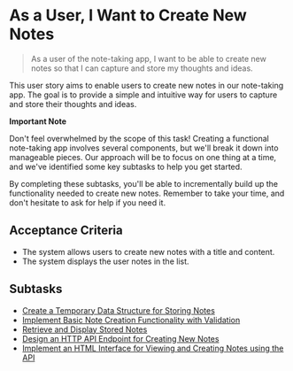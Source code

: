 # As a User, I Want to Create New Notes

>   As a user of the note-taking app, 
    I want to be able to create new notes
    so that I can capture and store my thoughts and ideas.

This user story aims to enable users to create new notes in our note-taking app. 
The goal is to provide a simple and intuitive way for users to capture and store their thoughts and ideas.

**Important Note**

Don't feel overwhelmed by the scope of this task!
Creating a functional note-taking app involves several components, but we'll break it down into manageable pieces.
Our approach will be to focus on one thing at a time, and we've identified some key subtasks to help you get started.

By completing these subtasks, you'll be able to incrementally build up the functionality needed to create new notes. 
Remember to take your time, and don't hesitate to ask for help if you need it.

## Acceptance Criteria

* The system allows users to create new notes with a title and content.
* The system displays the user notes in the list.

## Subtasks

* [Create a Temporary Data Structure for Storing Notes](/backlog/create-note/store-notes-in-memory.md)
* [Implement Basic Note Creation Functionality with Validation](/backlog/create-note/add-note-creation-functionality.md)
* [Retrieve and Display Stored Notes](/backlog/create-note/retrieve-stored-notes.md)
* [Design an HTTP API Endpoint for Creating New Notes](/backlog/create-note/design-api-endpoint-for-new-notes.md)
* [Implement an HTML Interface for Viewing and Creating Notes using the API](/backlog/create-note/implement-html-interface.md)
